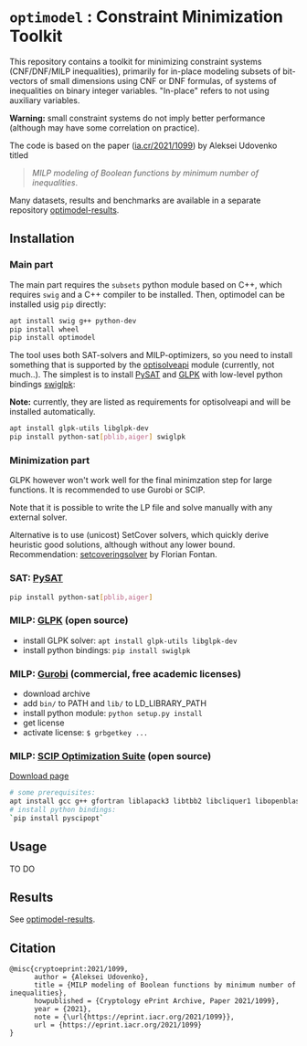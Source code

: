 # `optimodel` : Constraint Minimization Toolkit

This repository contains a toolkit for minimizing constraint systems (CNF/DNF/MILP inequalities), primarily for in-place modeling subsets of bit-vectors of small dimensions using CNF or DNF formulas, of systems of inequalities on binary integer variables. "In-place" refers to not using auxiliary variables.

**Warning:** small constraint systems do not imply better performance (although may have some correlation on practice).

The code is based on the paper ([ia.cr/2021/1099](https://ia.cr/2021/1099)) by Aleksei Udovenko titled

> *MILP modeling of Boolean functions by minimum number of inequalities*.

Many datasets, results and benchmarks are available in a separate repository [optimodel-results](https://github.com/hellman/optimodel-results).

## Installation

### Main part

The main part requires the `subsets` python module based on C++, which requires `swig` and a C++ compiler to be installed. Then, optimodel can be installed usig `pip` directly:

```bash
apt install swig g++ python-dev
pip install wheel
pip install optimodel
```

The tool uses both SAT-solvers and MILP-optimizers, so you need to install something that is supported by the [optisolveapi](https://github.com/hellman/optisolveapi) module (currently, not much..). The simplest is to install [PySAT](https://pysathq.github.io/) and [GLPK]() with low-level python bindings [swiglpk](https://github.com/biosustain/swiglpk):

**Note:** currently, they are listed as requirements for optisolveapi and will be installed automatically.

```bash
apt install glpk-utils libglpk-dev
pip install python-sat[pblib,aiger] swiglpk
```

### Minimization part

GLPK however won't work well for the final minimzation step for large functions. It is recommended to use Gurobi or SCIP.

Note that it is possible to write the LP file and solve manually with any external solver.

Alternative is to use (unicost) SetCover solvers, which quickly derive heuristic good solutions, although without any lower bound.
Recommendation: [setcoveringsolver](https://github.com/fontanf/setcoveringsolver) by Florian Fontan.

### SAT: [PySAT]()

```bash
pip install python-sat[pblib,aiger]
```

### MILP: [GLPK](https://www.gnu.org/software/glpk/) (open source)

- install GLPK solver: `apt install glpk-utils libglpk-dev`
- install python bindings: `pip install swiglpk`

### MILP: [Gurobi](https://www.gurobi.com/) (commercial, free academic licenses)

- download archive
- add `bin/` to PATH and `lib/` to LD_LIBRARY_PATH
- install python module: `python setup.py install`
- get license
- activate license: `$ grbgetkey ...`

### MILP: [SCIP Optimization Suite](https://scipopt.org/) (open source)

[Download page](https://scipopt.org/index.php#download)

```bash
# some prerequisites:
apt install gcc g++ gfortran liblapack3 libtbb2 libcliquer1 libopenblas-dev libgsl23 patchelf
# install python bindings:
`pip install pyscipopt`
```

## Usage

TO DO

## Results

See [optimodel-results](https://github.com/hellman/optimodel-results).

## Citation

```
@misc{cryptoeprint:2021/1099,
      author = {Aleksei Udovenko},
      title = {MILP modeling of Boolean functions by minimum number of inequalities},
      howpublished = {Cryptology ePrint Archive, Paper 2021/1099},
      year = {2021},
      note = {\url{https://eprint.iacr.org/2021/1099}},
      url = {https://eprint.iacr.org/2021/1099}
}
```